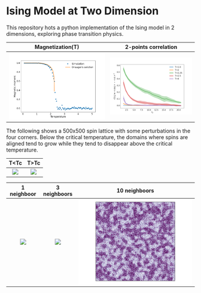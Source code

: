 # Ising Model at Two Dimension

This repository hots a python implementation of the Ising model in 2 dimensions, exploring phase transition physics.

|  Magnetization(T) |  2-points correlation  |
|:-----------------:|:----------------------:|
| ![](plots/PhaseTransition.png) | ![](plots/TwoPointCorr.png)| 


The following shows a 500x500 spin lattice with some perturbations in the four corners.
Below the critical temperature, the domains where spins are aligned tend to grow while
they tend to disappear above the critical temperature.

|  T<Tc |  T>Tc  |
|:-----:|:------:|
| ![](plots/AnimBelowTc.gif) | ![](plots/AnimAboveTc.gif) |



|  1 neighboor | 3 neighboors  |  10 neighboors |
|:-----:|:------:|:-----:|
| ![](plots/AnimInter1.gif) | ![](plots/AnimInter3.gif) | ![](plots/AnimInter10.gif) |

